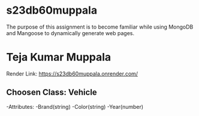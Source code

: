 # s23db60muppala
The purpose of this assignment is to become familiar while using MongoDB and Mangoose to dynamically generate web pages.
<br>
# Teja Kumar Muppala

Render Link: https://s23db60muppala.onrender.com/

## Choosen Class: Vehicle
-Attributes:
 -Brand(string)
 -Color(string)
 -Year(number)